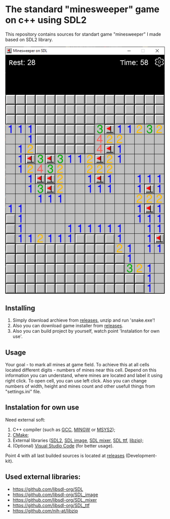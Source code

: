 # The standard "minesweeper" game on c++ using SDL2

This repository contains sources for standart game "minesweeper" I made based on SDL2 library.

![Screenshoot of game](/screenshoots/game-1.png?raw=true)

## Installing

1. Simply download archieve from [releases](https://github.com/kolyaka32/Minesweeper-on-SDL/releases), unzip and run 'snake.exe'!
2. Also you can download game installer from [releases](https://github.com/kolyaka32/Minesweeper-on-SDL/releases).
3. Also you can build project by yourself, watch point 'Instalation for own use'.

## Usage
Your goal - to mark all mines at game field. To achieve this at all cells located different digits - numbers of mines near this cell.
Depend on this information you can understand, where mines are located and label it using right click.
To open cell, you can use left click.
Also you can change numbers of width, height and mines count and other usefull things from "settings.ini" file.

## Instalation for own use
Need external soft:
1. C++ compiler (such as [GCC](https://gcc.gnu.org/releases.html), [MINGW](https://sourceforge.net/projects/mingw/) or [MSYS2](https://www.msys2.org/#installation));
2. [CMake](https://sourceforge.net/projects/cmake.mirror/);
3. External libraries ([SDL2](https://github.com/libsdl-org/SDL/releases), [SDL image](https://github.com/libsdl-org/SDL_image/releases), [SDL mixer](https://github.com/libsdl-org/SDL_mixer), [SDL ttf](https://github.com/libsdl-org/SDL_ttf), [libzip](https://github.com/nih-at/libzip));
5. (Optional) [Visual Studio Code](https://code.visualstudio.com/download) (for better usage).

Point 4 with all last builded sources is located at [releases](https://github.com/kolyaka32/Minesweeper-on-SDL/releases) (Development-kit).

## Used external libraries:
* https://github.com/libsdl-org/SDL
* https://github.com/libsdl-org/SDL_image
* https://github.com/libsdl-org/SDL_mixer
* https://github.com/libsdl-org/SDL_ttf
* https://github.com/nih-at/libzip